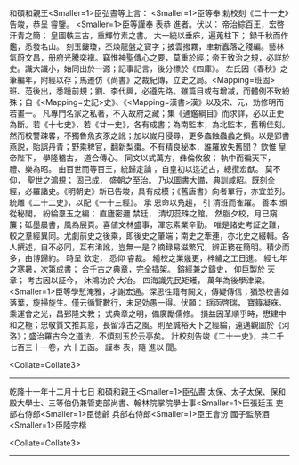 和碩和親王<Smaller=1>臣</Smaller>弘晝等上言：
<Smaller=1>臣</Smaller>等奉
勅校刻《二十一史》告竣，恭呈
睿鑒。
<Smaller=1>臣</Smaller>等謹奉
表恭
進者。伏以：
帝治綜百王，宏啓汗青之簡；
皇圖軼三古，重輝竹素之書。
大一統以垂庥，遍蒐柱下；
録千秋而作鑑，悉發名山。
刻玉鏤瓊，丕煥龍盤之寳字；披雲撥霧，聿新蠧落之殘編。藝林氣蔚文昌，册府光騰奕䙫。竊惟神聖傳心之要，莫重於經；帝王致治之規，必詳於史。識大識小，始同出於一源；記事記言，後分標於《四庫》。
左氏因《春秋》之筆編年，附經以存；馬遷仿《尚書》之裁紀傳，立史之局。<Mapping=班固>班</Mapping>、范後出，悉踵前規；劉、李代興，必遵先路。雖篇目或有增减，而體例不致紛殊；自《<Mapping=史記>史</Mapping>》、《<Mapping=漢書>漢</Mapping>》以及宋、元，効修明而若畫一。
凡專門名家之私著，不入故府之藏；集《通鑑綱目》而求詳，必以正史為斷。若《十七史》，若《廿一史》，各有成書；為南監本，為北監本，舊稱佳刻。然而校讐疎畧，不獨魯魚亥豕之訛；加以嵗月侵尋，更多螙蝕蟲蠡之損。以是郢書燕説，貽誤丹青；野乘稗官，翻新梨棗。不有精良秘本，誰羅放失舊聞？
欽惟
皇帝陛下，
學隆稽古，
道合傳心。
同文以式萬方，彝倫攸敘；
執中而徧天下，禮、樂為昭。
由百世而等百王，統歸定論；
自皇初以迄近古，總攬宏猷。
莫不仰，
聖世之鴻規；
固已成，
盛朝之至治。
乃以圖書大備，典訓咸昭。既刻全經，必羅諸史。《明朝史》新已告竣，具有成模；《舊唐書》向者單行，亦宜並列。統雕《二十二史》，以配《一十三經》。
承
恩命以鳬趨，
引
清班而雀躍。
善本
頒從秘閣，
紛綸羣玉之編；
直廬密邇
禁廷，
清切蕊珠之館。
然脂夕校，月已窺簾；砥墨晨書，風為展頁。喜値文林盛事，渾忘素業辛勤。
唯是諸史考証之難，較之羣經異同。尤劇前史之後乘，即後史之肇端；南史之牽連，亦北史之綴輯。各人撰述，自不必同，互有淆訛，豈無一是？摘録易滋繁冗，辨正務在簡明。積少而多，由博歸約。
時呈
欽定，
悉仰
睿裁。
繙校之業㡬更，梓繡之工日進。
經七年之寒暑，次第成書；
合千古之典章，完全插架。
鎔經兼之鑄史，
仰巨製於
天章；
考古因以証今，
沐鴻功於
大冶。
四海識先民矩矱，
萬年為後學津梁。
<Smaller=1>臣</Smaller>等學慙淹雅，才謝宏通。深思徃籍有闕文，傳疑傳信；猶恐校書如落葉，旋掃旋生。僅云循覽數行，未足効愚一得。伏願：
瑶函啓瑞，
寶籙凝庥。
乘運會之光，昌郅隆文教；
式典章之明，備廣勵儒修。
損益因革順乎時，懋建中和之極；忠敬質文推其意，長留淳古之風。則至誠裕天下之經綸，遠邁觀圖於《河洛》；盛治羅古今之道法，不煩刻玉於云亭矣。
計校刻告竣《二十一史》，共二千七百三十一卷，六十五函。
謹奉
表，隨
進以
聞。

<Collate=Collate3>

-----------------------------------

乾隆十一年十二月十七日
和碩和親王<Smaller=1>臣</Smaller>弘晝
太保、太子太保、保和殿大學士、三等伯仍兼管吏部尚書、翰林院掌院學士事<Smaller=1>臣</Smaller>張廷玉
吏部右侍郎<Smaller=1>臣</Smaller>徳齡
兵部右侍郎<Smaller=1>臣</Smaller>王會汾
國子監祭酒<Smaller=1>臣</Smaller>陸宗楷

<Collate=Collate3>

-----------------------------------